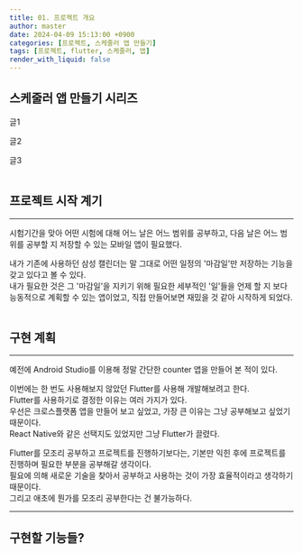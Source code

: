 ```yaml
---
title: 01. 프로젝트 개요
author: master
date: 2024-04-09 15:13:00 +0900
categories: [프로젝트, 스케줄러 앱 만들기]
tags: [프로젝트, flutter, 스케줄러, 앱]
render_with_liquid: false
---
```

## 스케줄러 앱 만들기 시리즈
글1

글2

글3
<br>
<br>

## 프로젝트 시작 계기
---
시험기간을 맞아 어떤 시험에 대해 어느 날은 어느 범위를 공부하고, 다음 날은 어느 범위를 공부할 지 저장할 수 있는 모바일 앱이 필요했다.

내가 기존에 사용하던 삼성 캘린더는 말 그대로 어떤 일정의 '마감일'만 저장하는 기능을 갖고 있다고 볼 수 있다.<br>
내가 필요한 것은 그 '마감일'을 지키기 위해 필요한 세부적인 '일'들을 언제 할 지 보다 능동적으로 계획할 수 있는 앱이었고, 직접 만들어보면 재밌을 것 같아 시작하게 되었다.
<br>
<br>

## 구현 계획
---
예전에 Android Studio를 이용해 정말 간단한 counter 앱을 만들어 본 적이 있다.

이번에는 한 번도 사용해보지 않았던 Flutter를 사용해 개발해보려고 한다.<br>
Flutter를 사용하기로 결정한 이유는 여러 가지가 있다.<br>
우선은 크로스플랫폼 앱을 만들어 보고 싶었고, 가장 큰 이유는 그냥 공부해보고 싶었기 때문이다.<br>
React Native와 같은 선택지도 있었지만 그냥 Flutter가 끌렸다.

Flutter를 모조리 공부하고 프로젝트를 진행하기보다는, 기본만 익힌 후에 프로젝트를 진행하며 필요한 부분을 공부해갈 생각이다.<br>
필요에 의해 새로운 기술을 찾아서 공부하고 사용하는 것이 가장 효율적이라고 생각하기 때문이다.<br>
그리고 애초에 뭔가를 모조리 공부한다는 건 불가능하다.

---
## 구현할 기능들?

